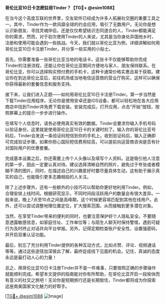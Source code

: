 **哥伦比亚10日卡怎麽註冊Tinder？【TG💪+ @esim1088】**

在当今这个高度互联的世界里，交友软件已经成为许多人拓展社交圈的重要工具之一。其中，Tinder作为一款风靡全球的约会应用，吸引了无数用户。无论你是想认识新朋友、寻找灵魂伴侣，还是仅仅希望结识志同道合的人，Tinder都能满足你的需求。然而，对于初次使用Tinder的人来说，尤其是当你身处异国他乡时，注册和使用可能会遇到一些挑战。今天，我们就以哥伦比亚为例，详细讲解如何用哥伦比亚10日卡注册Tinder，并分享一些实用的小贴士。

首先，你需要准备一张哥伦比亚当地的电话卡。这张卡不仅能够帮助你完成Tinder的注册流程，还能让你在哥伦比亚期间方便地与家人、朋友保持联系。在哥伦比亚，你可以选择购买预付费的手机卡，这种卡通常价格实惠且易于获取。建议你在到达哥伦比亚后，前往机场或当地电信运营商的营业厅购买，这样可以确保你获得最新的套餐信息和服务支持。

接下来，让我们进入正题——如何用哥伦比亚10日卡注册Tinder。第一步当然是下载Tinder应用程序。无论你是使用安卓还是iOS设备，都可以轻松地在各大应用商店中找到Tinder并免费下载安装。安装完成后，打开应用，点击“开始”按钮，按照屏幕上的提示一步步进行操作。

在填写个人信息时，请务必使用真实有效的数据。Tinder会要求你输入手机号码以验证身份，这里就是使用哥伦比亚10日卡的关键时刻了。输入你的哥伦比亚号码后，Tinder会发送一条验证码短信到你的手机上。收到验证码后，输入正确即可完成验证步骤。如果你担心国际短信费用较高，可以提前向运营商咨询是否有针对国际用户的优惠套餐。

完成基本设置之后，你还需要上传个人头像以及填写个人资料。这是吸引他人注意的第一步，因此一定要认真对待。建议选择清晰自然的照片，避免过于夸张或者模糊不清的图片。同时，在描述自己的兴趣爱好时要尽量具体生动，这有助于展示真实的自己，也能吸引更多志趣相投的人关注。

除了上述步骤外，还有一些额外的小技巧可以帮助你更好地利用Tinder。例如，合理安排上线时间。根据研究显示，不同时间段活跃用户的数量会有很大差异。一般来说，晚上7点至10点之间是高峰期，这个时候更容易匹配到其他在线用户。此外，还可以尝试调整地理位置定位，扩大搜索范围，从而接触到更多潜在对象。

当然，在享受Tinder带来的便利的同时，也要注意保护好个人隐私安全。不要随意透露敏感信息，如家庭住址、工作单位等；与陌生人聊天时保持警惕，遇到可疑行为及时终止对话并向平台举报。另外，记得定期检查账户安全性，设置强密码，并开启双重认证功能。

最后，别忘了充分利用Tinder提供的各种互动方式，比如点赞、评论、视频通话等等。通过这些途径加深彼此了解，最终促成线下见面的机会。记住，真诚的态度永远是最打动人心的力量！

总之，用哥伦比亚10日卡注册Tinder并不是一件难事，只要按照正确的步骤操作就能顺利完成。希望本文提供的指南能对你有所帮助，在哥伦比亚开启一段愉快而有意义的社交之旅吧！无论你是短期旅行还是长期居住，Tinder都将成为你探索这座南美国家文化魅力的好帮手。

[[TG💪+ @esim1088](https://t.me/s/esim1088) ![Image](https://i.postimg.cc/4NQfJmqS/Snipaste-2025-05-13-00-14-12.png)]